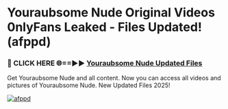 # Youraubsome Nude Original Videos 0nlyFans Leaked - Files Updated! (afppd)

<h3>🔴 CLICK HERE 🌐==►► <a href="https://tinyurl.com/5h6xmrr3" rel="nofollow">Youraubsome Nude Updated Files</a></h3>

Get Youraubsome Nude and all content. Now you can access all videos and pictures of Youraubsome Nude. New Updated Files 2025!

[![afppd](https://i.imgur.com/KVD873Z.gif)](https://tinyurl.com/5h6xmrr3)
